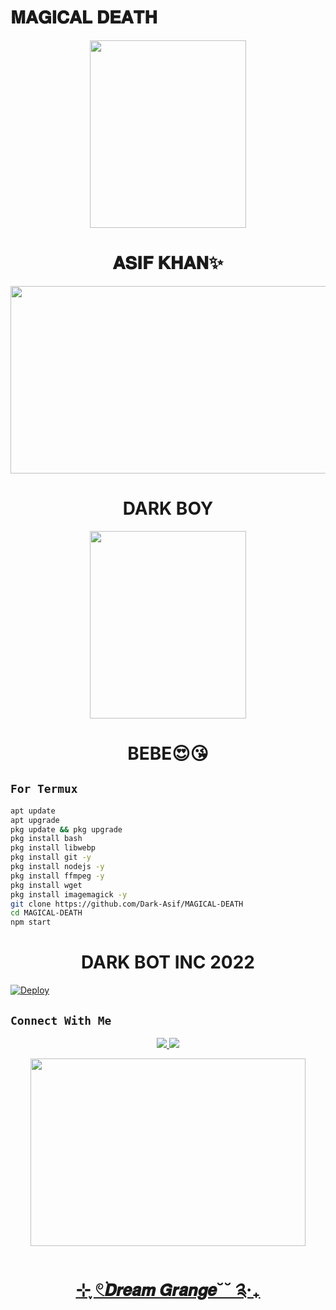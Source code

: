 # 𝐌𝐀𝐆𝐈𝐂𝐀𝐋 𝐃𝐄𝐀𝐓𝐇
<p align="center">
  <img src="https://i.ibb.co/7Gx6VwB/c1983f544f9d6fec69ef7cac95aafc9f.jpg" width="250" height="300/" />
</p>

<h1 align="center">𝐀𝐒𝐈𝐅 𝐊𝐇𝐀𝐍✨<br></h1>
<p align="center">
  <img src="https://i.ibb.co/ZTKt8qz/17a180c354db1cdc6f38e039273b7609.jpg" width="540" height="300" />
</p>
<h1 align="center">DARK BOY<br></h1>
<p align="center">
  <img src="https://i.ibb.co/qRjxzxc/034e11149a8ef0904071dde6e6f71c54.jpg" width="250" height="300" />
</p>
<h1 align="center">BEBE😍😘<br></h1>

## `For Termux`
```bash
apt update
apt upgrade
pkg update && pkg upgrade
pkg install bash
pkg install libwebp
pkg install git -y
pkg install nodejs -y 
pkg install ffmpeg -y 
pkg install wget
pkg install imagemagick -y
git clone https://github.com/Dark-Asif/MAGICAL-DEATH
cd MAGICAL-DEATH
npm start
```
<h1 align="center">DARK BOT INC 2022<br></h1>

[![Deploy](https://www.herokucdn.com/deploy/button.svg)](https://heroku.com/deploy?template=https://github.com/Dark-Asif/MAGICAL-DEATH/)

## ```Connect With Me```
<p align="center">
<a href="https://wa.me/923474187615"><img src="https://img.shields.io/badge/Contact Asif-25D366?style=for-the-badge&logo=whatsapp&logoColor=white" />
<a href="https://chat.whatsapp.com/JcjjnS7oSbQ3FPCCNJT44M"><img src="https://img.shields.io/badge/Join Official GC-25D366?style=for-the-badge&logo=whatsapp&logoColor=white"
</p>


<p align="center">
  <img src="https://i.ibb.co/5k083gc/magicnote.jpg" width="440" height="300" />
</p>
<h1 align="center">⊹ ִֶָ𓏲࣪𝘿𝙧𝙚𝙖𝙢 𝙂𝙧𝙖𝙣𝙜𝙚˘˘ ༉‧₊<br></h1>
